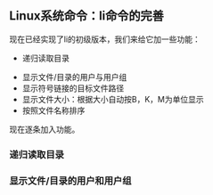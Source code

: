 ## Linux系统命令：li命令的完善

现在已经实现了li的初级版本，我们来给它加一些功能：

- 递归读取目录

* 显示文件/目录的用户与用户组
* 显示符号链接的目标文件路径
* 显示文件大小：根据大小自动按B，K，M为单位显示
* 按照文件名称排序

现在逐条加入功能。

### 递归读取目录



### 显示文件/目录的用户和用户组

